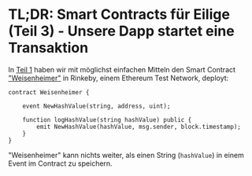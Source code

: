 # TL;DR: Smart Contracts für Eilige (Teil 3) - Unsere Dapp startet eine Transaktion

In [Teil 1](https://www.iteratec.de/tech-blog/artikel/news/tldr-smart-contracts-fuer-eilige-teil-1-1/) haben wir mit möglichst einfachen Mitteln den Smart Contract ["Weisenheimer"](https://github.com/owidder/iteraBlog/blob/master/weisenheimer/contract/Weisenheimer.sol) in Rinkeby, einem Ethereum Test Network, deployt:

    contract Weisenheimer {

	    event NewHashValue(string, address, uint);

	    function logHashValue(string hashValue) public {    
		    emit NewHashValue(hashValue, msg.sender, block.timestamp);
	    }
    }

"Weisenheimer" kann nichts weiter, als einen String (`hashValue`) in einem Event im Contract zu speichern.

<!--stackedit_data:
eyJoaXN0b3J5IjpbMTgwMzk0MDE4OCwxNDYxNTEwMjA1LDEzMz
YxODg4ODAsLTM5NTcyMzc4Ml19
-->